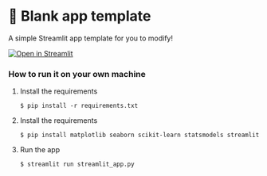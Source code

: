 # 🎈 Blank app template

A simple Streamlit app template for you to modify!

[![Open in Streamlit](https://static.streamlit.io/badges/streamlit_badge_black_white.svg)](https://blank-app-template.streamlit.app/)

### How to run it on your own machine

1. Install the requirements

   ```
   $ pip install -r requirements.txt
   ```
2. Install the requirements

   ```
   $ pip install matplotlib seaborn scikit-learn statsmodels streamlit
   ```

3. Run the app

   ```
   $ streamlit run streamlit_app.py
   ```
